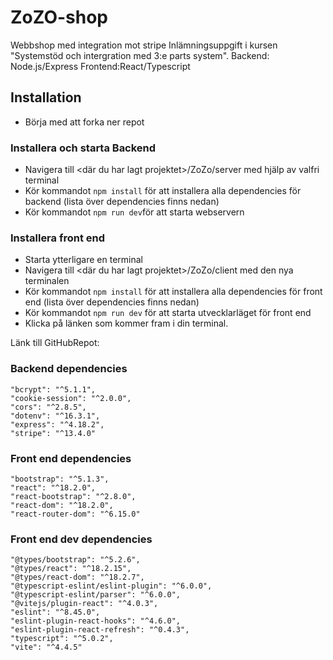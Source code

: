 # ZoZO-shop

Webbshop med integration mot stripe
Inlämningsuppgift i kursen "Systemstöd och intergration med 3:e parts system".
Backend: Node.js/Express
Frontend:React/Typescript

## Installation

- Börja med att forka ner repot

### Installera och starta Backend

- Navigera till <där du har lagt projektet>/ZoZo/server med hjälp av valfri terminal
- Kör kommandot `npm install` för att installera alla dependencies för backend (lista över dependencies finns nedan)
- Kör kommandot `npm run dev`för att starta webservern

### Installera front end

- Starta ytterligare en terminal
- Navigera till <där du har lagt projektet>/ZoZo/client med den nya terminalen
- Kör kommandot `npm install` för att installera alla dependencies för front end (lista över dependencies finns nedan)
- Kör kommandot `npm run dev` för att starta utvecklarläget för front end
- Klicka på länken som kommer fram i din terminal.

Länk till GitHubRepot:

### Backend dependencies

    "bcrypt": "^5.1.1",
    "cookie-session": "^2.0.0",
    "cors": "^2.8.5",
    "dotenv": "^16.3.1",
    "express": "^4.18.2",
    "stripe": "^13.4.0"

### Front end dependencies

    "bootstrap": "^5.1.3",
    "react": "^18.2.0",
    "react-bootstrap": "^2.8.0",
    "react-dom": "^18.2.0",
    "react-router-dom": "^6.15.0"

### Front end dev dependencies

    "@types/bootstrap": "^5.2.6",
    "@types/react": "^18.2.15",
    "@types/react-dom": "^18.2.7",
    "@typescript-eslint/eslint-plugin": "^6.0.0",
    "@typescript-eslint/parser": "^6.0.0",
    "@vitejs/plugin-react": "^4.0.3",
    "eslint": "^8.45.0",
    "eslint-plugin-react-hooks": "^4.6.0",
    "eslint-plugin-react-refresh": "^0.4.3",
    "typescript": "^5.0.2",
    "vite": "^4.4.5"
